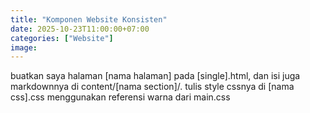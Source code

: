 ```yaml
---
title: "Komponen Website Konsisten"
date: 2025-10-23T11:00:00+07:00
categories: ["Website"]
image: 
---
```


buatkan saya halaman [nama halaman] pada [single].html, dan isi juga markdownnya di content/[nama section]/. tulis style cssnya di [nama css].css menggunakan referensi warna dari main.css